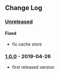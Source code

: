 ## Change Log

### [Unreleased][unreleased]
#### Fixed
- fix cache store

### [1.0.0] - 2019-04-26
- first released version

[unreleased]: https://github.com/efabrica-team/translatte/compare/1.0.0...master
[1.0.0]: https://github.com/efabrica-team/translatte/compare/fc25eea480a9bf9d73361d1eba0d755480486694...1.0.0

